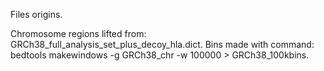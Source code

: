 Files origins.

Chromosome regions lifted from: GRCh38_full_analysis_set_plus_decoy_hla.dict.
Bins made with command: bedtools makewindows -g GRCh38_chr -w 100000 > GRCh38_100kbins.

